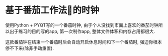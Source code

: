 # 基于番茄工作法🍅的时钟
使用Python + PYQT写的一个番茄时钟, 由于个人没找到市面上喜欢的番茄时钟所以出于练习的目的写的app, 第一次制作app, 整体文件体积和内存占用都很大.

这款番茄钟在结束一个番茄时后会自动开启休息时间和下一个番茄时, 强迫你根本停不下来(除非手动重置).
